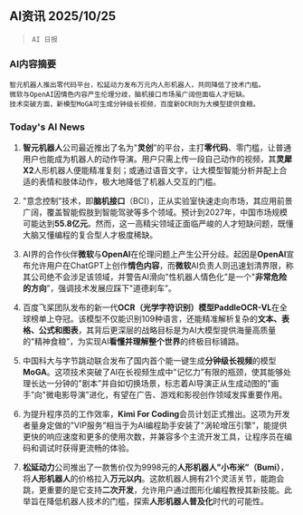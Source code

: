 ## AI资讯 2025/10/25

>  `AI 日报` 



### **AI内容摘要**

```
智元机器人推出零代码平台，松延动力发布万元内人形机器人，共同降低了技术门槛。
微软与OpenAI因情色内容产生伦理分歧，脑机接口市场虽广阔但面临人才短缺。
技术突破方面，新模型MoGA可生成分钟级长视频，百度新OCR则为大模型提供食粮。
```



### **Today's AI News**

1.  **智元机器人**公司最近推出了名为"**灵创**”的平台，主打**零代码**、零门槛，让普通用户也能成为机器人的动作导演。用户只需上传一段自己动作的视频，其**灵犀X2**人形机器人便能精准复刻；或通过语音文字，让大模型智能分析并配上合适的表情和肢体动作，极大地降低了机器人交互的门槛。

2.  "意念控制”技术，即**脑机接口**（BCI），正从实验室快速走向市场，其应用前景广阔，覆盖智能假肢到智能驾驶等多个领域。预计到2027年，中国市场规模可能达到**55.8亿元**。然而，这一高精尖领域正面临严峻的人才短缺问题，既懂大脑又懂编程的复合型人才极度稀缺。

3.  AI界的合作伙伴**微软**与**OpenAI**在伦理问题上产生公开分歧。起因是**OpenAI**宣布允许用户在ChatGPT上创作**情色内容**，而**微软**AI负责人则迅速划清界限，称其公司绝不会涉足该领域，并警告AI滑向"性机器人情色化”是一个"**非常危险的方向**”，强调技术发展应踩下"道德刹车”。

4.  百度飞桨团队发布的新一代**OCR（光学字符识别）**模型**PaddleOCR-VL**在全球榜单上夺冠。该模型不仅能识别109种语言，还能精准解析复杂的**文本、表格、公式和图表**，其背后更深层的战略目标是为AI大模型提供海量高质量的"精神食粮”，为实现AI**看懂并理解整个世界**的终极目标铺路。

5.  中国科大与字节跳动联合发布了国内首个能一键生成**分钟级长视频**的模型**MoGA**。这项技术突破了AI在长视频生成中"记忆力”有限的瓶颈，使其能够处理长达一分钟的"剧本”并自如切换场景，标志着AI导演正从生成动图的"画手”向"微电影导演”进化，有望在广告、游戏和影视创作领域发挥重要作用。

6.  为提升程序员的工作效率，**Kimi For Coding**会员计划正式推出。这项为开发者量身定做的"VIP服务”相当于为AI编程助手安装了"涡轮增压引擎”，能提供更快的响应速度和更多的使用次数，并兼容多个主流开发工具，让程序员在编码和调试时获得更流畅的体验。

7.  **松延动力**公司推出了一款售价仅为9998元的**人形机器人"小布米”（Bumi）**，将**人形机器人**的价格拉入**万元以内**。这款机器人拥有21个灵活关节，能跑会跳，更重要的是它支持**二次开发**，允许用户通过图形化编程教授其新技能。此举旨在降低机器人技术的门槛，探索**人形机器人普及化**时代的可能性。